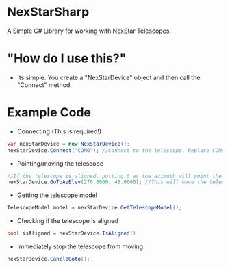 # NexStarSharp
A Simple C# Library for working with NexStar Telescopes.

# "How do I use this?"
- Its simple. You create a "NexStarDevice" object and then call the "Connect" method.

# Example Code
- Connecting (This is required!)
```c#
var nexStarDevice = new NexStarDevice();
nexStarDevice.Connect("COM6"); //Connect to the telescope. Replace COM6 with the COM port the telescope is connected on.
```

- Pointing/moving the telescope
```c#
//If the telescope is aligned, putting 0 as the azimuth will point the telescope to true north.
nexStarDevice.GoToAzElev(270.0000, 45.0000); //This will have the telescope go to 270 degrees azimuth, 45 degrees elevation.
```

- Getting the telescope model
```c#
TelescopeModel model = nexStarDevice.GetTelescopeModel();
```

- Checking if the telescope is aligned
```c#
bool isAligned = nexStarDevice.IsAligned()
```

- Immediately stop the telescope from moving
```c#
nexStarDevice.CancleGoto();
```
